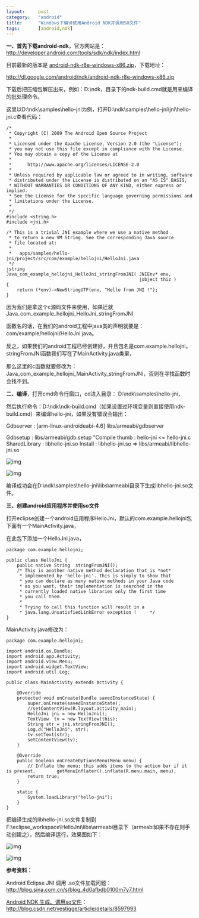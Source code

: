 ```yaml
---
layout:		post
category:	"android"
title:		"Windows下编译使用Android NDK并调用SO文件"
tags:		[android,ndk]
---
```




**一、首先下载android-ndk**，官方网站是： http://developer.android.com/tools/sdk/ndk/index.html

目前最新的版本是 [android-ndk-r8e-windows-x86.zip](http://dl.google.com/android/ndk/android-ndk-r8e-windows-x86.zip)，下载地址：

http://dl.google.com/android/ndk/android-ndk-r8e-windows-x86.zip

下载后把压缩包解压出来，例如：D:\ndk，目录下的ndk-build.cmd就是用来编译的批处理命令。

这里以D:\ndk\samples\hello-jni为例，打开D:\ndk\samples\hello-jni\jni\hello-jni.c查看代码：

```
/*
 * Copyright (C) 2009 The Android Open Source Project
 *
 * Licensed under the Apache License, Version 2.0 (the "License");
 * you may not use this file except in compliance with the License.
 * You may obtain a copy of the License at
 *
 *      http://www.apache.org/licenses/LICENSE-2.0
 *
 * Unless required by applicable law or agreed to in writing, software
 * distributed under the License is distributed on an "AS IS" BASIS,
 * WITHOUT WARRANTIES OR CONDITIONS OF ANY KIND, either express or implied.
 * See the License for the specific language governing permissions and
 * limitations under the License.
 *
 */
#include <string.h>
#include <jni.h>

/* This is a trivial JNI example where we use a native method
 * to return a new VM String. See the corresponding Java source
 * file located at:
 *
 *   apps/samples/hello-jni/project/src/com/example/hellojni/HelloJni.java
 */
jstring
Java_com_example_hellojni_HelloJni_stringFromJNI( JNIEnv* env,
                                                  jobject thiz )
{
    return (*env)->NewStringUTF(env, "Hello from JNI !");
}
```



因为我们是拿这个c源码文件来使用，如果迁就 Java_com_example_hellojni_HelloJni_stringFromJNI

函数名的话，在我们的android工程中java类的声明就要是： com/example/hellojni/HelloJni.java。

反之，如果我们的android工程已经创建好，并且包名是com.example.hellojni，stringFromJNI函数我们写在了MainActivity.java类里，

那么这里的c函数就要修改为：Java_com_example_hellojni_MainActivity_stringFromJNI，否则在寻找函数时会找不到。

**二、编译**，打开cmd命令行窗口，cd进入目录： D:\ndk\samples\hello-jni，

然后执行命令：D:\ndk\ndk-build.cmd（如果设置过环境变量则直接使用ndk-build.cmd）来编译hello-jni，如果没有错误会输出：

Gdbserver   : [arm-linux-androideabi-4.6] libs/armeabi/gdbserver

Gdbsetup    : libs/armeabi/gdb.setup
"Compile thumb : hello-jni <= hello-jni.c
SharedLibrary : libhello-jni.so
Install    : libhello-jni.so => libs/armeabi/libhello-jni.so

![img]()

![img](https://img-blog.csdn.net/20130712145237921?watermark/2/text/aHR0cDovL2Jsb2cuY3Nkbi5uZXQvYXNtY3Zj/font/5a6L5L2T/fontsize/400/fill/I0JBQkFCMA==/dissolve/70/gravity/SouthEast)

编译成功会在D:\ndk\samples\hello-jni\libs\armeabi目录下生成libhello-jni.so文件。

**三、创建android应用程序并使用so文件**

打开eclipse创建一个android应用程序HelloJni，默认的com.example.hellojni包下面有一个MainActivity.java，

在此包下添加一个HelloJni.java，

```
package com.example.hellojni;

public class HelloJni {
    public native String  stringFromJNI();    
    /* This is another native method declaration that is *not*     
     * implemented by 'hello-jni'. This is simply to show that     
     * you can declare as many native methods in your Java code     
     * as you want, their implementation is searched in the     
     * currently loaded native libraries only the first time     
     * you call them.     
     *     
     * Trying to call this function will result in a     
     * java.lang.UnsatisfiedLinkError exception !     */  
}
```



MainActivity.java修改为：

```
package com.example.hellojni;

import android.os.Bundle;
import android.app.Activity;
import android.view.Menu;
import android.widget.TextView;
import android.util.Log;

public class MainActivity extends Activity {

    @Override
    protected void onCreate(Bundle savedInstanceState) {
        super.onCreate(savedInstanceState);
        //setContentView(R.layout.activity_main);        
        HelloJni jni = new HelloJni();
        TextView  tv = new TextView(this); 
        String str = jni.stringFromJNI();
        Log.d("HelloJni", str);
        tv.setText(str);  
        setContentView(tv);
    }

    @Override
    public boolean onCreateOptionsMenu(Menu menu) {
        // Inflate the menu; this adds items to the action bar if it is present.        getMenuInflater().inflate(R.menu.main, menu);
        return true;
    }

    static {  
        System.loadLibrary("hello-jni");           
    }
}
```



把编译生成的libhello-jni.so文件复制到F:\eclipse_workspace\HelloJni\libs\armeabi目录下（armeabi如果不存在则手动创建之），然后编译运行，效果图如下：

![img](https://img-blog.csdn.net/20130712145348140?watermark/2/text/aHR0cDovL2Jsb2cuY3Nkbi5uZXQvYXNtY3Zj/font/5a6L5L2T/fontsize/400/fill/I0JBQkFCMA==/dissolve/70/gravity/SouthEast)

![img]()

**参考资料：**

Android Eclipse JNI 调用 .so文件加载问题： http://blog.sina.com.cn/s/blog_4d0afbdb0100m7y7.html

[Android NDK 生成、调用so文件](http://blog.csdn.net/vestigge/article/details/8597993)： http://blog.csdn.net/vestigge/article/details/8597993